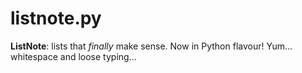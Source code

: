 # listnote.py

**ListNote**: lists that _finally_ make sense. Now in Python flavour! Yum... whitespace and loose typing...
